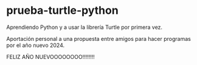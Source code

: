 # prueba-turtle-python
Aprendiendo Python y a usar la librería Turtle por primera vez. 

Aportación personal a una propuesta entre amigos para hacer programas por el año nuevo 2024.


FELIZ AÑO NUEVOOOOOOOO!!!!!!!!
